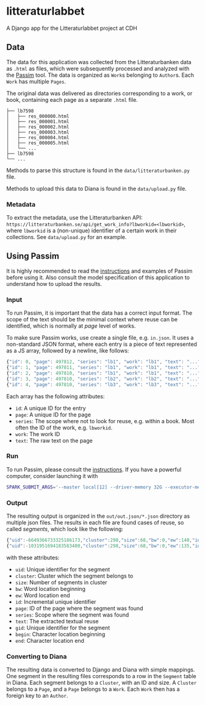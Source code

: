 # litteraturlabbet
A Django app for the Litteraturlabbet project at CDH

## Data
The data for this application was collected from the Litteraturbanken data as `.html` as files, which were subsequently processed and analyzed with the [Passim](https://github.com/dasmiq/passim) tool. The data is organized as `Work`s belonging to `Author`s. Each `Work` has multiple `Pages`.

The original data was delivered as directories corresponding to a work, or book, containing each page as a separate `.html` file.
```
├── lb7598
│   ├── res_000000.html
│   ├── res_000001.html
│   ├── res_000002.html
│   ├── res_000003.html
│   ├── res_000004.html
│   ├── res_000005.html
│   └── ...
├── lb7598
└── ...
```
Methods to parse this structure is found in the `data/litteraturbanken.py` file.

Methods to upload this data to Diana is found in the `data/upload.py` file.

### Metadata
To extract the metadata, use the Litteraturbanken API: `https://litteraturbanken.se/api/get_work_info?lbworkid=<lbworkid>`, where `lbworkid` is a (non-unique) identifier of a certain work in their collections. See `data/upload.py` for an example.

## Using Passim
It is highly recommended to read the [instructions](https://github.com/dasmiq/passim) and examples of Passim before using it. Also consult the model specification of this application to understand how to upload the results.
### Input
To run Passim, it is important that the data has a correct input format. The scope of the text should be the minimal context where reuse can be identified, which is normally at *page* level of works. 

To make sure Passim works, use create a single file, e.g. `in.json`. It uses a non-standard JSON format, where each entry is a piece of text represented as a JS array, followed by a newline, like follows:

```js
{"id": 0, "page": 497812, "series": "lb1", "work": "lb1", "text": "..."}
{"id": 1, "page": 497811, "series": "lb1", "work": "lb1", "text": "..."}
{"id": 2, "page": 497810, "series": "lb1", "work": "lb1", "text": "..."}
{"id": 3, "page": 497810, "series": "lb2", "work": "lb2", "text": "..."}
{"id": 4, "page": 497810, "series": "lb3", "work": "lb3", "text": "..."}
```

Each array has the following attributes:
- `id`: A unique ID for the entry
- `page`: A unique ID for the page
- `series`: The scope where not to look for reuse, e.g. within a book. Most often the ID of the work, e.g. `lbworkid`.
- `work`: The work ID
- `text`: The raw text on the page

### Run 
To run Passim, please consult the [instructions](https://github.com/dasmiq/passim). If you have a powerful computer, consider launching it with
```bash
SPARK_SUBMIT_ARGS='--master local[12] --driver-memory 32G --executor-memory 8G' passim in.json out/ 
```

### Output

The resulting output is organized in the `out/out.json/*.json` directory as multiple json files. The results in each file are found cases of reuse, so called *segments*, which look like the following:
```js
{"uid":-6649366733325186173,"cluster":298,"size":68,"bw":0,"ew":140,"id":255145,"page":500053,"series":"lb1","text":"...","work":"lb1","gid":6696630315996178597,"begin":0,"end":1148}
{"uid":-1031951694183583480,"cluster":298,"size":68,"bw":0,"ew":135,"id":255195,"page":509037,"series":"lb2","text":"...","work":"lb2","gid":276275582612511478,"begin":0,"end":1097}
```
with these attributes:
- `uid`: Unique identifier for the segment
- `cluster`: Cluster which the segment belongs to
- `size`: Number of segments in cluster
- `bw`: Word location beginning
- `ew`: Word location end
- `id`: Incremental unique identifier
- `page`: ID of the page where the segment was found
- `series`: Scope where the segment was found
- `text`: The extracted textual reuse
- `gid`: Unique identifier for the segment
- `begin`: Character location beginning
- `end`: Character location end

### Converting to Diana
The resulting data is converted to Django and Diana with simple mappings. One segment in the resulting files corresponds to a row in the `Segment` table in Diana. Each segment belongs to a `Cluster`, with an ID and size. A `Cluster` belongs to a `Page`, and a `Page` belongs to a `Work`. Each `Work` then has a foreign key to an `Author`.